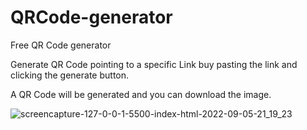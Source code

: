 # QRCode-generator
Free QR Code generator


Generate QR Code pointing to a specific Link buy pasting the link and clicking the generate button.

A QR Code will be generated and you can download the image.


![screencapture-127-0-0-1-5500-index-html-2022-09-05-21_19_23](https://user-images.githubusercontent.com/13154954/188504680-f8113803-dafe-4965-a69f-eb9f981a6a3e.png)
